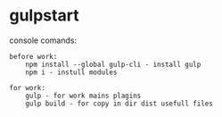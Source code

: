 # gulpstart

console comands:

    before work:
        npm install --global gulp-cli - install gulp 
        npm i - instull modules

    for work:
        gulp - for work mains plagins
        gulp build - for copy in dir dist usefull files